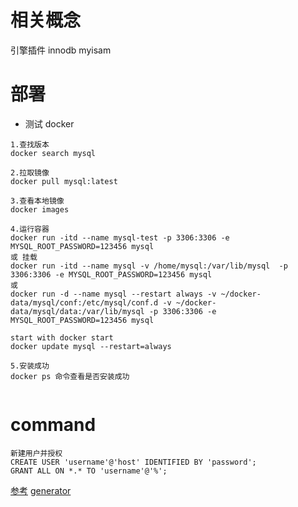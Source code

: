 # 相关概念
引擎插件 innodb myisam

# 部署
- 测试 docker
```
1.查找版本
docker search mysql

2.拉取镜像
docker pull mysql:latest

3.查看本地镜像
docker images

4.运行容器
docker run -itd --name mysql-test -p 3306:3306 -e MYSQL_ROOT_PASSWORD=123456 mysql
或 挂载
docker run -itd --name mysql -v /home/mysql:/var/lib/mysql  -p 3306:3306 -e MYSQL_ROOT_PASSWORD=123456 mysql
或 
docker run -d --name mysql --restart always -v ~/docker-data/mysql/conf:/etc/mysql/conf.d -v ~/docker-data/mysql/data:/var/lib/mysql -p 3306:3306 -e MYSQL_ROOT_PASSWORD=123456 mysql

start with docker start
docker update mysql --restart=always

5.安装成功
docker ps 命令查看是否安装成功


```
# command
```
新建用户并授权
CREATE USER 'username'@'host' IDENTIFIED BY 'password';
GRANT ALL ON *.* TO 'username'@'%';
```
[参考](https://www.jianshu.com/p/d7b9c468f20d)
[generator](https://github.com/hack0303/mybatis-plus-maven-plugin)